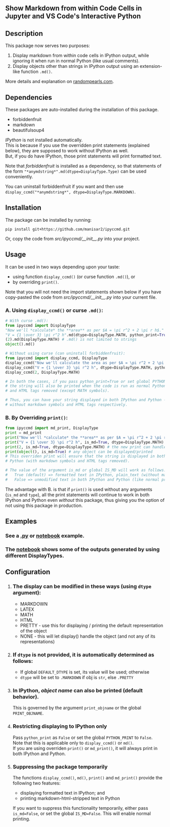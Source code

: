 ## Show Markdown from within Code Cells in Jupyter and VS Code's Interactive Python

## Description
This package now serves two purposes:
1. Display markdown from within code cells in IPython output, while ignoring it when run in normal Python (like usual comments).
2. Display objects other than strings in IPython output using an extension-like function `.md()`.

More details and explanation on [randompearls.com](https://randompearls.com/science-and-technology/information-technology/coding-and-development-reference-and-tools/show-markdown-within-code-cells-jupyter-and-vs-code-interactive-python/).

## Dependencies
These packages are auto-installed during the installation of this package.
* forbiddenfruit
* markdown
* beautifulsoup4

*IPython* is not installed automatically.<br>
This is because if you use the overridden print statements (explained below), they are supposed to work without IPython as well.<br>
But, if you do have IPython, those print statements will print formatted text.

Note that *forbiddenfruit* is installed as a dependency, so that statements of the form `"*anymdstring*".md(dtype=DisplayType.Type)` can be used conveniently.<br>

You can uninstall forbiddenfruit if you want and then use `display_ccmd("*anymdstring*", dtype=DisplayType.MARKDOWN)`.

## Installation
The package can be installed by running:
```shell
pip install git+https://github.com/manisar2/ipyccmd.git
```
Or, copy the code from *src/ipyccmd/\_\_init\_\_.py* into your project.

## Usage
It can be used in two ways depending upon your taste:
* using function `display_ccmd()` (or curse function `.md()`), or 
* by overriding `print()`.

Note that you will not need the import statements shown below if you have copy-pasted the code from *src/ipyccmd/\_\_init\_\_.py* into your current file.

### A. Using `display_ccmd()` or curse `.md()`:
```python
# With curse .md():
from ipyccmd import DisplayType
"Now we'll *calculate* the **area** as per $A = \pi r^2 + 2 \pi r h$.".md()
"V = {1 \over 3} \pi r^2 h".md(dtype=DisplayType.MATH, python_print=True)
(2).md(DisplayType.MATH) # .md() is not limited to strings
object().md()

# Without using curse (can uninstall forbiddenfruit):
from ipyccmd import display_ccmd, DisplayType
display_ccmd("Now we'll calculate the area as per $A = \pi r^2 + 2 \pi r h$.")
display_ccmd("V = {1 \over 3} \pi r^2 h", dtype=DisplayType.MATH, python_print=True)
display_ccmd(2, DisplayType.MATH)

# In both the cases, if you pass python_print=True or set global PYTHON_PRINT=True (default),
# the string will also be printed when the code is run as normal Python - with markdown symbols
# and HTML tags removed (except MATH symbols).

# Thus, you can have your string displayed in both IPython and Python - with formatting, and
# without markdown symbols and HTML tags respectively.
```
### B. By Overriding `print()`:
```python
from ipyccmd import md_print, DisplayType
print = md_print
print("Now we'll *calculate* the **area** as per $A = \pi r^2 + 2 \pi r h$.")
print("V = {1 \over 3} \pi r^2 h", is_md=True, dtype=DisplayType.MATH)
print(2, is_md=True, dtype=DisplayType.MATH) # the new print can handle other objects as well
print(object(), is_md=True) # any object can be displayed/printed
# This overriden print will ensure that the string is displayed in both IPython (formatted) and
# Python (with markdown symbols and HTML tags removed).

# The value of the argument is_md or global IS_MD will work as follows:
#   True (default) => formatted text in IPython, plain_text (without markdown symbols and HTML tags) in Python
#   False => unmodified text in both IPython and Python (like normal print)
```

The advantage with B. is that if `print()` is used without any arguments (`is_md` and `type`), all the print statements will continue to work in both IPython and Python even *without* this package, thus giving you the option of not using this package in production.

## Examples
### See a [.py](example/example.py) or [notebook](example/ipy_md.ipynb) example.
### The [notebook](example/ipy_md.ipynb) shows some of the outputs generated by using different DisplayTypes. 

## Configuration
1. ### The display can be modified in these ways (using `dtype` argument):
    * MARKDOWN
    * LATEX
    * MATH
    * HTML
    * PRETTY - use this for displaying / printing the default representation of the object
    * NONE - this will let display() handle the object (and not any of its representations)

2. ### If `dtype` is not provided, it is automatically determined as follows:<br>
   - If global `DEFAULT_DTYPE` is set, its value will be used; otherwise
   - `dtype` will be set to `.MARKDOWN` if obj is `str`, else `.PRETTY`
   
3. ### In IPython, *object name* can also be printed (default behavior).<br>
   This is governed by the argument `print_objname` or the global `PRINT_OBJNAME`.

4. ### Restricting displaying to IPython only
   Pass `python_print` as `False` or set the global `PYTHON_PRINT` to `False`.<br>
   Note that this is applicable only to `display_ccmd()` or `md()`.<br>
   If you are using overriden `print()` or `md_print()`, it will always print in both IPython and Python.

5. ### Suppressing the package temporarily
   The functions `display_ccmd()`, `md()`, `print()` and `md_print()` provide the following two features:
    - displaying formatted text in IPython; and 
    - printing markdown-html-stripped text in Python

   If you want to suppress this functionality temporarily, either pass `is_md=False`, or set the global `IS_MD=False`. This will enable normal printing.
   